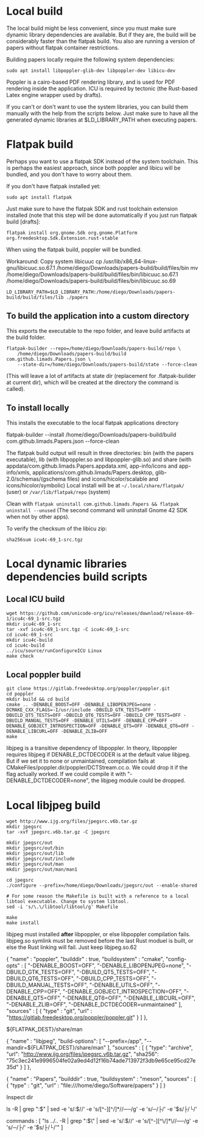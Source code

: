 # Local build

The local build might be less convenient, since you must make sure
dynamic library dependencies are available. But if they are, the
build will be considerably faster than the flatpak build. You also
are running a version of papers without flatpak container restrictions. 

Building papers locally require the following system dependencies:

```
sudo apt install libpoppler-glib-dev libpoppler-dev libicu-dev
```

Poppler is a cairo-based PDF rendering library, and is used for PDF rendering inside the application. 
ICU is required by tectonic (the Rust-based Latex engine wrapper used by drafts). 

If you can't or don't want to use the system libraries, you can build them manually
with the help from the scripts below. Just make sure to have all the generated
dynamic libraries at $LD_LIBRARY_PATH when executing papers.

# Flatpak build

Perhaps you want to use a flatpak SDK instead of the system toolchain. This is perhaps the easiest approach,
since both poppler and libicu will be bundled, and you don't have to worry about them. 

If you don't have flatpak installed yet:

```
sudo apt install flatpak
```

Just make sure to have
the flatpak SDK and rust toolchain extension installed (note that this step will be done automatically if you
just run flatpak build [drafts]:

```
flatpak install org.gnome.Sdk org.gnome.Platform org.freedesktop.Sdk.Extension.rust-stable
```

When using the flatpak build, poppler will be bundled.

Workaround: Copy system libicuuc
cp /usr/lib/x86_64-linux-gnu/libicuuc.so.67.1 /home/diego/Downloads/papers-build/build/files/bin
mv /home/diego/Downloads/papers-build/build/files/bin/libicuuc.so.67.1 /home/diego/Downloads/papers-build/build/files/bin/libicuuc.so.69

```
LD_LIBRARY_PATH=$LD_LIBRARY_PATH:/home/diego/Downloads/papers-build/build/files/lib ./papers
```

## To build the application into a custom directory

This exports the executable to the repo folder, and leave build artifacts at the build folder.

```
flatpak-builder --repo=/home/diego/Downloads/papers-build/repo \
    /home/diego/Downloads/papers-build/build com.github.limads.Papers.json \
    --state-dir=/home/diego/Downloads/papers-build/state --force-clean
```

(This will leave a lot of artifacts at state dir (replacement for .flatpak-builder at current dir), which will be created at the directory the command is called).

## To install locally

This installs the executable to the local flatpak applications directory

flatpak-builder --install /home/diego/Downloads/papers-build/build com.github.limads.Papers.json --force-clean

The flatpak build output will result in three directories: bin (with the papers executable), 
lib (with libpoppler.so and libpoppler-glib.so) and share 
(with appdata/com.github.limads.Papers.appdata.xml, app-info/icons and app-info/xmls, 
applications/com.github.limads/Papers.desktop, glib-2.0/schemas/(gschema files) and 
icons/hicolor/scalable and icons/hicolor/symbolic)
Local install will be at `~/.local/share/flatpak/` (user) or `/var/lib/flatpak/repo` (system)

Clean with `flatpak uninstall com.github.limads.Papers && flatpak uninstall --unused`
(The second command will uninstall Gnome 42 SDK when not by other apps).

To verify the checksum of the libicu zip:

```
sha256sum icu4c-69_1-src.tgz
```

# Local dynamic libraries dependencies build scripts

## Local ICU build

```
wget https://github.com/unicode-org/icu/releases/download/release-69-1/icu4c-69_1-src.tgz
mkdir icu4c-69_1-src
tar -xvf icu4c-69_1-src.tgz -C icu4c-69_1-src
cd icu4c-69_1-src
mkdir icu4c-build
cd icu4c-build
../icu/source/runConfigureICU Linux
make check
```

## Local poppler build

```
git clone https://gitlab.freedesktop.org/poppler/poppler.git
cd poppler
mkdir build && cd build
cmake .. -DENABLE_BOOST=OFF -DENABLE_LIBOPENJPEG=none -DCMAKE_CXX_FLAGS=-I/usr/include -DBUILD_GTK_TESTS=OFF -DBUILD_QT5_TESTS=OFF -DBUILD_QT6_TESTS=OFF -DBUILD_CPP_TESTS=OFF -DBUILD_MANUAL_TESTS=OFF -DENABLE_UTILS=OFF -DENABLE_CPP=OFF -DENABLE_GOBJECT_INTROSPECTION=OFF -DENABLE_QT5=OFF -DENABLE_QT6=OFF -DENABLE_LIBCURL=OFF -DENABLE_ZLIB=OFF
make
```

libjpeg is a transitive dependency of libpoppler. In theory, libpoppler requires libjpeg if DENABLE_DCTDECODER is at the default value libjpeg. 
But if we set it to none or unmaintained, compilation fails at CMakeFiles/poppler.dir/poppler/DCTStream.cc.o. We could drop it if the flag
actually worked. If we could compile it with "-DENABLE_DCTDECODER=none", the libjpeg module could be dropped.

# Local libjpeg build

```
wget http://www.ijg.org/files/jpegsrc.v6b.tar.gz
mkdir jpegsrc
tar -xvf jpegsrc.v6b.tar.gz -C jpegsrc

mkdir jpegsrc/out
mkdir jpegsrc/out/bin
mkdir jpegsrc/out/lib
mkdir jpegsrc/out/include
mkdir jpegsrc/out/man
mkdir jpegsrc/out/man/man1

cd jpegsrc
./configure --prefix=/home/diego/Downloads/jpegsrc/out --enable-shared

# For some reason the Makefile is built with a reference to a local libtool executable. Change to system libtool.
sed -i 's/\.\/libtool/libtool/g' Makefile

make
make install
```

libjpeg must installed **after** libpoppler, or else libpoppler compilation fails.
libjpeg.so symlink must be removed before the last Rust moduel is built, 
or else the Rust linking will fail. Just keep libjpeg.so.62 

{
    "name" : "poppler",
    "builddir" : true,
    "buildsystem" : "cmake",
    "config-opts" : [
		"-DENABLE_BOOST=OFF",
		"-DENABLE_LIBOPENJPEG=none",
		"-DBUILD_GTK_TESTS=OFF",
		"-DBUILD_QT5_TESTS=OFF",
		"-DBUILD_QT6_TESTS=OFF",
		"-DBUILD_CPP_TESTS=OFF",
		"-DBUILD_MANUAL_TESTS=OFF",
		"-DENABLE_UTILS=OFF",
		"-DENABLE_CPP=OFF",
		"-DENABLE_GOBJECT_INTROSPECTION=OFF",
		"-DENABLE_QT5=OFF",
		"-DENABLE_QT6=OFF",
		"-DENABLE_LIBCURL=OFF",
		"-DENABLE_ZLIB=OFF",
		"-DENABLE_DCTDECODER=unmaintained"
    ],
    "sources" : [
        {
            "type" : "git",
            "url" : "https://gitlab.freedesktop.org/poppler/poppler.git"
        }
    ]
},

${FLATPAK_DEST}/share/man

{
	    "name" : "libjpeg",
	    "build-options": [
	    	"--prefix=/app",
		"--mandir=${FLATPAK_DEST}/share/man"
	    ],
	    "sources" : [
	    	{
                    "type": "archive",
                    "url": "http://www.ijg.org/files/jpegsrc.v6b.tar.gz",
                    "sha256": "75c3ec241e9996504fe02a9ed4d12f16b74ade713972f3db9e65ce95cd27e35d"
                }
	    ]
	},
	

{
            "name" : "Papers",
            "builddir" : true,
            "buildsystem" : "meson",
            "sources" : [
                {
                    "type" : "git",
                    "url" : "file:///home/diego/Software/papers"
                }
            ]
        }

Inspect dir 
        
ls -R | grep ":$" | sed -e 's/:$//' -e 's/[^-][^\/]*\//──/g' -e 's/─/├/' -e '$s/├/└/'

commands : [
    "ls ../.. -R | grep \":$\" | sed -e 's/:$//' -e 's/[^-][^\\/]*\\//──/g' -e 's/─/├/' -e '$s/├/└/'"
]
